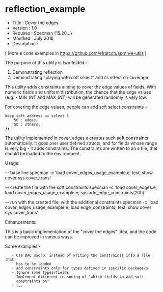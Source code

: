 # reflection_example
* Title       : Cover the edges  
* Version     : 1.0
* Requires    : Specman {15.20...}
* Modified    : July 2018
* Description :

[ More e code examples in https://github.com/efratcdn/spmn-e-utils ]


The purpose of this utility is two folded - 

1) Demonstrating reflection
2) Demonstrating "playing with soft select" and its effect on coverage

This utility adds constraints aiming to cover the edge values of fields. 
With numeric fields and uniform distribution, the chance that the edge 
values (e.g. - MIN_INT and MAX_INT) will be generated randomly is very low.

For covering the edge values, people can add soft select constraints - 

    keep soft address == select {
        50 : edges;
        50 : others;
    };
  

The utility implemented in cover_edges.e creates such soft constraints 
automatically. It goes over user defined structs, and for fields whose 
range is very big - it adds constraints. The constraints are written to 
an e file, that should be loaded to the environment.


Usage:

 -- base line
 specman -c 'load cover_edges_usage_example.e; test; show cover sys.cover_trans'

 -- create the file with the soft constraints
 specman -c 'load  cover_edges.e; load cover_edges_usage_example.e; sys.add_edge_constraints(200)'

  
 -- run with the created file, with the additional constraints
 specman -c 'load cover_edges_usage_example.e; load edge_constraints; test; show cover sys.cover_trans'



Enhancements:

  This is a basic implementation of the "cover the edges" idea, and the code 
  can be improved in various ways.
 
  Some examples - 
    
       - Use DAC macro, instead of writing the constraints into a file that
         has to be loaded
       - Add constraints only for types defined in specific package/s
       - Ignore some types/fields
       - Implement different reasoning of "which fields to add soft
         constraints on"
       - ...
       
